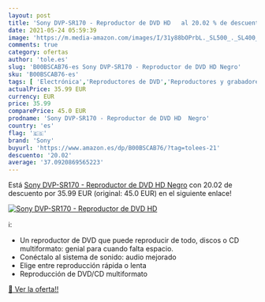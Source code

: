 ```yaml
---
layout: post
title: 'Sony DVP-SR170 - Reproductor de DVD HD   al 20.02 % de descuento'
date: 2021-05-24 05:59:39
image: 'https://m.media-amazon.com/images/I/31y88bOPrbL._SL500_._SL400_.jpg'
comments: true
category: ofertas
author: 'tole.es'
slug: 'B00BSCAB76-es Sony DVP-SR170 - Reproductor de DVD HD Negro'
sku: 'B00BSCAB76-es'
tags: [ 'Electrónica','Reproductores de DVD','Reproductores y grabadores de DVD','TV, vídeo y home cinema','sony', ]
actualPrice: 35.99 EUR
currency: EUR
price: 35.99
comparePrice: 45.0 EUR
prodname: 'Sony DVP-SR170 - Reproductor de DVD HD  Negro'
country: 'es'
flag: '🇪🇸'
brand: 'Sony'
buyurl: 'https://www.amazon.es/dp/B00BSCAB76/?tag=tolees-21'
descuento: '20.02'
average: '37.0920869565223'
---
```


Está [Sony DVP-SR170 - Reproductor de DVD HD  Negro](https://www.amazon.es/dp/B00BSCAB76/?tag=tolees-21) con 20.02 de descuento por 35.99 EUR (original: 45.0 EUR) en el siguiente enlace!

[![Sony DVP-SR170 - Reproductor de DVD HD  ](https://m.media-amazon.com/images/I/31y88bOPrbL._SL500_._SL400_.jpg)](https://www.amazon.es/dp/B00BSCAB76/?tag=tolees-21)

ℹ️:

- Un reproductor de DVD que puede reproducir de todo, discos o CD multiformato: genial para cuando falta espacio.
- Conéctalo al sistema de sonido: audio mejorado
- Elige entre reproducción rápida o lenta
- Reproducción de DVD/CD multiformato

[🛒 Ver la oferta!!](https://www.amazon.es/dp/B00BSCAB76/?tag=tolees-21)
